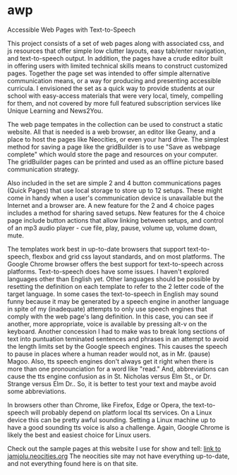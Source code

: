 # awp
Accessible Web Pages with Text-to-Speech

This project consists of a set of web pages along with associated css, and js resources that offer simple low clutter layouts, easy tab/enter navigation, and text-to-speech output. In addition, the pages have a crude editor built in offering users with limited technical skills means to construct customized pages. Together the page set was intended to offer simple alternative communication means, or a way for producing and presenting accessible curricula. I envisioned the set as a quick way to provide students at our school with easy-access materials that were very local, timely, compelling for them, and not covered by more full featured subscription services like Unique Learning and News2You. 

The web page tempates in the collection can be used to construct a static website. All that is needed is a web browser, an editor like Geany, and a place to host the pages like Neocities, or even your hard drive. The simplest method for saving a page like the gridBuilder is to use "Save as webpage complete" which would store the page and resources on your computer. The gridBuilder pages can be printed and used as an offline picture based communication strategy. 

Also included in the set are simple 2 and 4 button communications pages (Quick Pages) that use local storage to store up to 12 setups. These might come in handy when a user's communication device is unavailable but the Internet and a browser are. A new feature for the 2 and 4 choice pages includes a method for sharing saved setups. New features for the 4 choice page include button actions that allow linking between setups, and control of an mp3 audio player - cue file, play, pause, volume up, volume down, mute.

The templates work best in up-to-date browsers that support text-to-speech, flexbox and grid css layout standards, and on most platforms. The Google Chrome browser offers the best support for text-to-speech across platforms. Text-to-speech does have some issues. I haven't explored languages other than English yet. Other languages should be possible by resetting the <html lang="xx"> definition on each template to refer to the 2 letter code of the target language. In some cases the text-to-speech in English may sound funny because it may be generated by a speech engine in another language in spite of my (inadequate) attempts to only use speech engines that comply with the web page's lang definition. In this case, you can see if another, more appropriate, voice is available by pressing alt-v on the keyboard. Another concession I had to make was to break long sections of text into puntuation teminated sentences and phrases in an attempt to avoid the length limits set by the Google speech engines. This causes the speech to pause in places where a human reader would not, as in Mr. (pause) Magoo. Also, tts speech engines don't always get it right when there is more than one pronounciation for a word like "read." And, abbreviations can cause the tts engine confusion as in St. Nicholas versus Elm St., or Dr. Strange versus Elm Dr.. So, it is better to test your text and maybe avoid some abbreviations.

In browsers other than Chrome, like Firefox, Edge or Opera, the text-to-speech will probably depend on platform local tts services. On a Linux device this can be pretty awful sounding. Setting a Linux machine up to have a good sounding tts voice is also a challenge. Again, Google Chrome is likely the best and easiest choice for Linux users.

Check out the sample pages at this website I use for show and tell: [link to jamjolu.neocities.org](https://jamjolu.neocities.org/)
The neocities site may not have everything up-to-date, and not everything found here is on that site.
